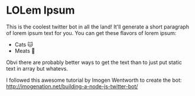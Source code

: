 # LOLem Ipsum

This is the coolest twitter bot in all the land! It'll generate a short paragraph of lorem ipsum text for you. You can get these flavors of lorem ipsum:

* Cats :cat:
* Meats :meat_on_bone:

Obvi there are probably better ways to get the text than to just put static text in array but whatevs.

I followed this awesome tutorial by Imogen Wentworth to create the bot:
http://imogenation.net/building-a-node-js-twitter-bot/